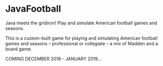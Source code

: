# JavaFootball
Java meets the gridiron! Play and simulate American football games and seasons.

This is a custom-built game for playing and simulating American football games and seasons – professional or collegiate – a mix of Madden and a board game.

COMING DECEMBER 2018 - JANUARY 2019...
